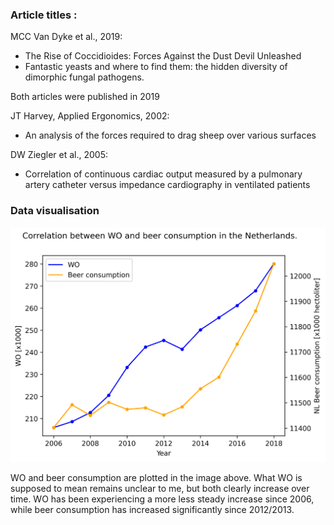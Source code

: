 ### **Article titles** :

MCC Van Dyke et al., 2019:

- The Rise of Coccidioides: Forces Against the Dust Devil Unleashed
- Fantastic yeasts and where to find them: the hidden diversity of dimorphic fungal pathogens.

Both articles were published in 2019

JT Harvey, Applied Ergonomics, 2002:
- An analysis of the forces required to drag sheep over various surfaces

DW Ziegler et al., 2005: 
- Correlation of continuous cardiac output measured by a pulmonary artery catheter versus impedance cardiography in ventilated patients

### **Data visualisation**  


![wo vs. beer consumption](/beer.png "WO vs beer consumption in the Netherlands.")

WO and beer consumption are plotted in the image above. What WO is supposed to mean remains unclear to me, but both clearly increase over time. WO has been experiencing a more less steady increase since 2006, while beer consumption has increased significantly since 2012/2013.

